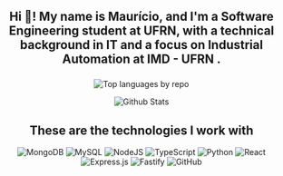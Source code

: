 
<h2 align="center">Hi 👋! My name is Maurício, and I'm a Software Engineering student at UFRN, with a technical background in IT and a focus on Industrial Automation at IMD - UFRN .</h2>

###

<div align="center">
  
![Top languages by repo](http://github-profile-summary-cards.vercel.app/api/cards/repos-per-language?username=murisco11&theme=github_dark)
  
![Github Stats](http://github-profile-summary-cards.vercel.app/api/cards/profile-details?username=murisco11&theme=github_dark)
</div>



###

<h2 align="center">These are the technologies I work with</h2>

<div align="center">

![MongoDB](https://img.shields.io/badge/MongoDB-%234ea94b.svg?style=for-the-badge&logo=mongodb&logoColor=white)
![MySQL](https://img.shields.io/badge/mysql-4479A1.svg?style=for-the-badge&logo=mysql&logoColor=white)
![NodeJS](https://img.shields.io/badge/node.js-6DA55F?style=for-the-badge&logo=node.js&logoColor=white)
![TypeScript](https://img.shields.io/badge/typescript-%23007ACC.svg?style=for-the-badge&logo=typescript&logoColor=white)
![Python](https://img.shields.io/badge/python-3670A0?style=for-the-badge&logo=python&logoColor=ffdd54)
![React](https://img.shields.io/badge/react-%2320232a.svg?style=for-the-badge&logo=react&logoColor=%2361DAFB)
![Express.js](https://img.shields.io/badge/express.js-%23404d59.svg?style=for-the-badge&logo=express&logoColor=%2361DAFB)
![Fastify](https://img.shields.io/badge/fastify-%23000000.svg?style=for-the-badge&logo=fastify&logoColor=white)
![GitHub](https://img.shields.io/badge/github-%23121011.svg?style=for-the-badge&logo=github&logoColor=white)
  
</div>   
